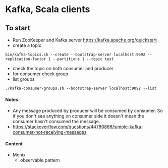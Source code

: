 # Kafka, Scala clients

## To start
- Run ZooKeeper and Kafka server
https://kafka.apache.org/quickstart
- create a topic
```$xslt
bin/kafka-topics.sh --create --bootstrap-server localhost:9092 --replication-factor 1 --partitions 1 --topic test
```
- check the topic on both consumer and producer
- for consumer check group 
- list groups
```$xslt
./kafka-consumer-groups.sh --bootstrap-server localhost:9092 --list
```



#### Notes
- Any message produced by producer will be consumed by consumer. 
So if you don't see anything on consumer side it doesn't mean the consumer hasn't consumed the message. 
- https://stackoverflow.com/questions/44760866/simple-kafka-consumer-not-receiving-messages

#### Content
- Monix 
    - observable pattern